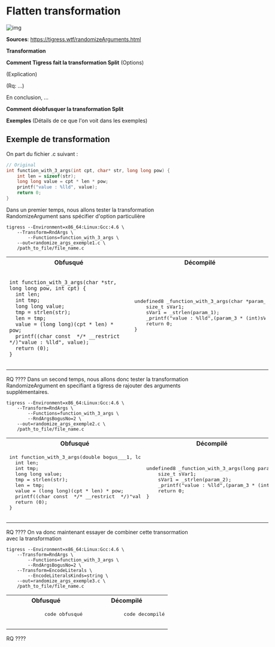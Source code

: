 # Flatten transformation

![img](./../assets/rndargs_schema.png)

**Sources**:
https://tigress.wtf/randomizeArguments.html

**Transformation**

**Comment Tigress fait la transformation Split**
(Options)

(Explication)

(Rq: ...)

En conclusion, ...

**Comment déobfusquer la transformation Split**

**Exemples**
(Détails de ce que l'on voit dans les exemples)

## Exemple de transformation 
On part du fichier .c suivant :
```c
// Original
int function_with_3_args(int cpt, char* str, long long pow) {
    int len = sizeof(str);
    long long value = cpt * len * pow;
	printf("value : %lld", value);    
	return 0;
}
```

Dans un premier temps, nous allons tester la transformation RandomizeArgument sans spécifier d'option particulière
```
tigress --Environment=x86_64:Linux:Gcc:4.6 \
    --Transform=RndArgs \
        --Functions=function_with_3_args \
    --out=randomize_args_exemple1.c \
    /path_to_file/file_name.c
```

<table style="width: 700px;">
    <tr>
        <th>Obfusqué</th>
        <th>Décompilé</th>
    </tr>
    <tr>
        <td style="max-width:350px;"><pre><code>
int function_with_3_args(char *str, long long pow, int cpt) { 
  int len;
  int tmp;
  long long value;
  tmp = strlen(str);
  len = tmp;
  value = (long long)(cpt * len) * pow;
  printf((char const  */* __restrict  */)"value : %lld", value);
  return (0);
}
        </code></pre></td>
        <td style="max-width: 350px"><pre>
undefined8 _function_with_3_args(char *param_1,long param_2,int param_3) {
    size_t sVar1;
    sVar1 = _strlen(param_1);
    _printf("value : %lld",(param_3 * (int)sVar1) * param_2);
    return 0;
}
        </pre></td>
    </tr>
</table>

RQ ????
Dans un second temps, nous allons donc tester la transformation RandomizeArgument en specifiant a tigress de rajouter des arguments supplémentaires. 
```
tigress --Environment=x86_64:Linux:Gcc:4.6 \
    --Transform=RndArgs \
        --Functions=function_with_3_args \
        --RndArgsBogusNo=2 \
    --out=randomize_args_exemple2.c \
    /path_to_file/file_name.c
```

<table style="width: 700px;">
    <tr>
        <th>Obfusqué</th>
        <th>Décompilé</th>
    </tr>
    <tr>
        <td style="max-width:350px;"><pre>
int function_with_3_args(double bogus___1, long long pow, char *str, int cpt, void *bogus___2) { 
  int len;
  int tmp;
  long long value;
  tmp = strlen(str);
  len = tmp;
  value = (long long)(cpt * len) * pow;
  printf((char const  */* __restrict  */)"value : %lld", value);
  return (0);
}
        </pre></td>
        <td style="max-width: 350px"><pre>
undefined8 _function_with_3_args(long param_1,char *param_2,int param_3) {
    size_t sVar1;
    sVar1 = _strlen(param_2);
    _printf("value : %lld",(param_3 * (int)sVar1) * param_1);
    return 0;
}
        </pre></td>
    </tr>
</table>

RQ ????
On va donc maintenant essayer de combiner cette transormation avec la transformation 
```
tigress --Environment=x86_64:Linux:Gcc:4.6 \
    --Transform=RndArgs \
        --Functions=function_with_3_args \
        --RndArgsBogusNo=2 \
    --Transform=EncodeLiterals \
        --EncodeLiteralsKinds=string \
    --out=randomize_args_exemple3.c \
    /path_to_file/file_name.c
```

<table style="width: 700px;">
    <tr>
        <th>Obfusqué</th>
        <th>Décompilé</th>
    </tr>
    <tr>
        <td style="max-width:350px;"><pre>
            code obfusqué
        </pre></td>
        <td style="max-width: 350px"><pre>
            code decompilé
        </pre></td>
    </tr>
</table>

RQ ????